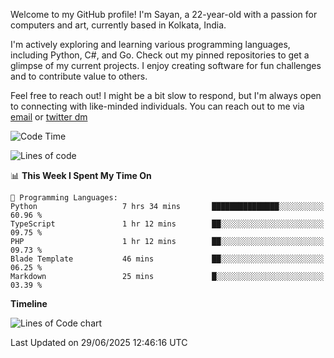 Welcome to my GitHub profile! I'm Sayan, a 22-year-old with a passion for computers and art, currently based in Kolkata, India.

I'm actively exploring and learning various programming languages, including Python, C#, and Go. Check out my pinned repositories to get a glimpse of my current projects. I enjoy creating software for fun challenges and to contribute value to others.

Feel free to reach out! I might be a bit slow to respond, but I'm always open to connecting with like-minded individuals. You can reach out to me via [email](mailto:me@sayanbiswas.in) or [twitter dm](https://twitter.com/TheDankDel)

<!--START_SECTION:waka-->
![Code Time](http://img.shields.io/badge/Code%20Time-2%2C272%20hrs%2030%20mins-blue)

![Lines of code](https://img.shields.io/badge/From%20Hello%20World%20I%27ve%20Written-11.3%20million%20lines%20of%20code-blue)

📊 **This Week I Spent My Time On** 

```text
💬 Programming Languages: 
Python                   7 hrs 34 mins       ███████████████░░░░░░░░░░   60.96 % 
TypeScript               1 hr 12 mins        ██░░░░░░░░░░░░░░░░░░░░░░░   09.75 % 
PHP                      1 hr 12 mins        ██░░░░░░░░░░░░░░░░░░░░░░░   09.73 % 
Blade Template           46 mins             ██░░░░░░░░░░░░░░░░░░░░░░░   06.25 % 
Markdown                 25 mins             █░░░░░░░░░░░░░░░░░░░░░░░░   03.39 % 
```

**Timeline**

![Lines of Code chart](https://raw.githubusercontent.com/Dank-del/Dank-del/main/assets/bar_graph.png)


 Last Updated on 29/06/2025 12:46:16 UTC
<!--END_SECTION:waka-->
